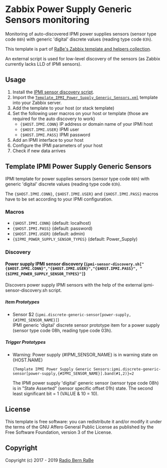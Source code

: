 # Zabbix Power Supply Generic Sensors monitoring
Monitoring of auto-discovered IPMI power supplies sensors (sensor type code
`08h`) with generic 'digital' discrete values (reading type code `03h`).

This template is part of [RaBe's Zabbix template and helpers
collection](https://github.com/radiorabe/rabe-zabbix).

An external script is used for low-level discovery of the sensors (as Zabbix currently lacks LLD of IPMI sensors).

## Usage

1. Install the [IPMI sensor discovery script](../Sensor_Discovery).
2. Import the [`Template_IPMI_Power_Supply_Generic_Sensors.xml`](Template_IPMI_Power_Supply_Generic_Sensors.xml)
   template into your Zabbix server.
3. Add the template to your host (or stack template)
4. Set the following user macros on your host or template (those are required
   for the auto discovery to work)
   * `{$HOST.IPMI.CONN}` IP address or domain name of your IPMI host
   * `{$HOST.IPMI.USER}` IPMI user
   * `{$HOST.IPMI.PASS}` IPMI password
5. Add an IPMI interface to your host
6. Configure the IPMI parameters of your host
7. Check if new data arrives
## Template IPMI Power Supply Generic Sensors
IPMI template for power supplies sensors (sensor type code `08h`) with generic 'digital' discrete values (reading type code `03h`).

The `{$HOST.IPMI.CONN}`, `{$HOST.IPMI.USER}` and `{$HOST.IPMI.PASS}` macros have to be set according to your IPMI configuration.
### Macros
* `{$HOST.IPMI.CONN}` (default: localhost)
* `{$HOST.IPMI.PASS}` (default: password)
* `{$HOST.IPMI.USER}` (default: admin)
* `{$IPMI_POWER_SUPPLY_SENSOR_TYPES}` (default: Power_Supply)
### Discovery
#### Power supply IPMI sensor discovery (`ipmi-sensor-discovery.sh["{$HOST.IPMI.CONN}","{$HOST.IPMI.USER}","{$HOST.IPMI.PASS}", "{$IPMI_POWER_SUPPLY_SENSOR_TYPES}"]`)
Discovers power supply IPMI sensors with the help of the external ipmi-sensor-discovery.sh script.
##### Item Prototypes
* Sensor $2 (`ipmi.discrete-generic-sensor[power-supply,{#IPMI_SENSOR_NAME}]`)  
  IPMI generic 'digital' discrete sensor prototype item for a power supply (sensor type code 08h, reading type code 03h).
##### Trigger Prototypes
* Warning: Power supply {#IPMI_SENSOR_NAME} is in warning state on {HOST.NAME}
  ```
  {Template IPMI Power Supply Generic Sensors:ipmi.discrete-generic-sensor[power-supply,{#IPMI_SENSOR_NAME}].band(#1,2)}=2
  ```
  The IPMI power supply 'digital' generic sensor (sensor
type code 08h) is in "State Asserted" (sensor specific offset 01h) state. The second least significant bit = 1 (VALUE & 10 = 10).

## License
This template is free software: you can redistribute it and/or modify it under
the terms of the GNU Affero General Public License as published by the Free
Software Foundation, version 3 of the License.

## Copyright
Copyright (c) 2017 - 2019 [Radio Bern RaBe](http://www.rabe.ch)

